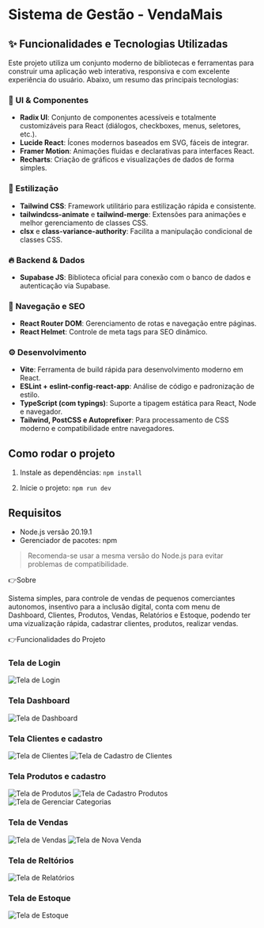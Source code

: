 # Sistema de Gestão - VendaMais

## ✨ Funcionalidades e Tecnologias Utilizadas

Este projeto utiliza um conjunto moderno de bibliotecas e ferramentas para construir uma aplicação web interativa, responsiva e com excelente experiência do usuário. Abaixo, um resumo das principais tecnologias:

### 🧱 UI & Componentes
- **Radix UI**: Conjunto de componentes acessíveis e totalmente customizáveis para React (diálogos, checkboxes, menus, seletores, etc.).
- **Lucide React**: Ícones modernos baseados em SVG, fáceis de integrar.
- **Framer Motion**: Animações fluidas e declarativas para interfaces React.
- **Recharts**: Criação de gráficos e visualizações de dados de forma simples.

### 🎨 Estilização
- **Tailwind CSS**: Framework utilitário para estilização rápida e consistente.
- **tailwindcss-animate** e **tailwind-merge**: Extensões para animações e melhor gerenciamento de classes CSS.
- **clsx** e **class-variance-authority**: Facilita a manipulação condicional de classes CSS.

### 🔥 Backend & Dados
- **Supabase JS**: Biblioteca oficial para conexão com o banco de dados e autenticação via Supabase.


### 🔁 Navegação e SEO
- **React Router DOM**: Gerenciamento de rotas e navegação entre páginas.
- **React Helmet**: Controle de meta tags para SEO dinâmico.

### ⚙️ Desenvolvimento
- **Vite**: Ferramenta de build rápida para desenvolvimento moderno em React.
- **ESLint + eslint-config-react-app**: Análise de código e padronização de estilo.
- **TypeScript (com typings)**: Suporte a tipagem estática para React, Node e navegador.
- **Tailwind, PostCSS e Autoprefixer**: Para processamento de CSS moderno e compatibilidade entre navegadores.


## Como rodar o projeto

1. Instale as dependências:
`npm install`

2. Inicie o projeto:
`npm run dev`

## Requisitos

- Node.js versão 20.19.1
- Gerenciador de pacotes: npm

> Recomenda-se usar a mesma versão do Node.js para evitar problemas de compatibilidade.

👉Sobre

Sistema simples, para controle de vendas de pequenos comerciantes autonomos, insentivo para a inclusão digital, conta com menu de Dashboard, Clientes, Produtos, Vendas, Relatórios e Estoque, podendo ter uma vizualização rápida, cadastrar clientes, produtos, realizar vendas.

👉Funcionalidades do Projeto

### Tela de Login
![Tela de Login](./assets/login.png)

### Tela Dashboard

![Tela de Dashboard](./assets/Dashboard.png)

### Tela Clientes e cadastro

![Tela de Clientes](./assets/clientes.png)
![Tela de Cadastro de Clientes](./assets/novoCliente.png)

### Tela Produtos e cadastro

![Tela de Produtos](./assets/produtos.png)
![Tela de Cadastro Produtos](./assets/novoProduto.png)
![Tela de Gerenciar Categorias](./assets/gerenciarCategorias.png)

### Tela de Vendas

![Tela de Vendas](./assets/vendas.png)
![Tela de Nova Venda](./assets/novaVenda.png)

### Tela de Reltórios 

![Tela de Relatórios](./assets/relatorios.png)


### Tela de Estoque

![Tela de Estoque](./assets/estoque.png)











